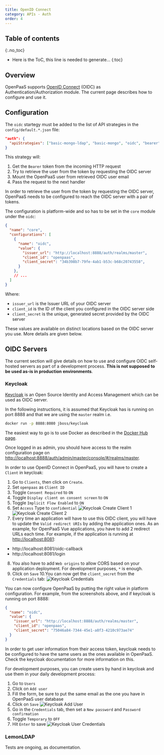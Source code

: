 ```yaml
---
title: OpenID Connect
category: APIs - Auth
order: 4
---
```


## Table of contents
{:.no_toc}

* Here is the ToC, this line is needed to generate...
{:toc}

## Overview

OpenPaaS supports [OpenID Connect](https://openid.net/connect/) (OIDC) as Authentication/Authorization module. The current page describes how to configure and use it.

## Configuration

The `oidc` startegy must be added to the list of API strategies in the `config/default.*.json` file:

```json
"auth": {
  "apiStrategies": ["basic-mongo-ldap", "basic-mongo", "oidc", "bearer", "jwt"]
}
```

This strategy will:

1. Get the `Bearer` token from the incoming HTTP request
2. Try to retrieve the user from the token by requesting the OIDC server
3. Mount the OpenPaaS user from retrieved OIDC user email
4. Pass the request to the next handler

In order to retrieve the user from the token by requesting the OIDC server, OpenPaaS needs to be configured to reach the OIDC server with a pair of tokens.

The configuration is platform-wide and so has to be set in the `core` module under the `oidc`:

```json
{
  "name": "core",
  "configurations": [
    {
      "name": "oidc",
      "value": {
        "issuer_url": "http://localhost:8888/auth/realms/master",
        "client_id": "openpaas",
        "client_secret": "34b398b7-79fe-4ab1-b53c-b68c20743558",
      }
    },
    // ...
  ]
}
```

Where:

- `issuer_url` is the Issuer URL of your OIDC server
- `client_id` is the ID of the client you configured in the OIDC server side
- `client_secret` is the unique, generated secret provided by the OIDC server

These values are available on distinct locations based on the OIDC server you use. More details are given below.

## OIDC Servers

The current section will give details on how to use and configure OIDC self-hosted servers as part of a development process. **This is not supposed to be used as-is in production environments**.

### Keycloak

[Keycloak](https://www.keycloak.org/) is an Open Source Identity and Access Management which can be used as OIDC server.

In the following instructions, it is assumed that Keycloak has is running on port 8888 and that we are using the `master` realm i.e.

```sh
docker run -p 8888:8080 jboss/keycloak
```

The easiest way to go is to use Docker as described in the [Docker Hub page](https://hub.docker.com/r/jboss/keycloak/).

Once logged in as admin, you should have access to the realm configuration page on [http://localhost:8888/auth/admin/master/console/#/realms/master](http://localhost:8888/auth/admin/master/console/#/realms/master).

In order to use OpenID Connect in OpenPaaS, you will have to create a `Client` in keycloak:

1. Go to `Clients`, then click on `Create`.
2. Set `openpaas` as `Client ID`
3. Toggle `Consent Required` to `ON`
4. Toggle `Display client on consent screen` to `ON`
5. Toggle `Implicit Flow Enabled` to `ON`
6. Set `Access` Type to `confidential`
  ![Keycloak Create Client 1](/images/apis/auth/oidc/keycloak_create_client_1.png)
  ![Keycloak Create Client 2](/images/apis/auth/oidc/keycloak_create_client_2.png)
7. Every time an application will have to use this OIDC client, you will have to update the `Valid redirect URIs` by adding the application ones. As an example, for OpenPaaS Vue applications, you have to add 2 redirect URLs each time. For example, if the application is running at [http://localhost:8081](http://localhost:8081):
  - http://localhost:8081/oidc-callback
  - http://localhost:8081/login
8. You also have to add `Web origins` to allow CORS based on your application deployment. For development purposes, `*` is enough.
9. Click on `Save`
10.You can now get the `client_secret` from the `Credentials` tab:
  ![Keycloak Credentials](/images/apis/auth/oidc/keycloak_client_credentials.png)

You can now configure OpenPaaS by putting the right value in platform configuration. For example, from the screenshots above, and if keycloak is running on port 8888:

```json
{
  "name": "oidc",
  "value": {
    "issuer_url": "http://localhost:8888/auth/realms/master",
    "client_id": "openpaas",
    "client_secret": "75046a84-7344-45e1-a8f3-4210c973ae74"
  }
}
```

In order to get user information from their access token, keycloak needs to be configured to have the same users as the ones available in OpenPaaS. Check the keycloak documentation for more information on this.

For development purposes, you can create users by hand in keycloak and use them in your daily development process:

1. Go to `Users`
2. Click on `Add user`
3. Fill the form, be sure to put the same email as the one you have in OpenPaaS user database
4. Click on `Save`
  ![Keycloak Add User](/images/apis/auth/oidc/keycloak_add_user.png)
5. Go in the `Credentials` tab, then set a `New password` and `Password confirmation`
6. Toggle `Temporary` to `OFF`
7. Hit `Enter` to save
  ![Keycloak User Credentials](/images/apis/auth/oidc/keycloak_user_credentials.png)

### LemonLDAP

Tests are ongoing, as documentation.